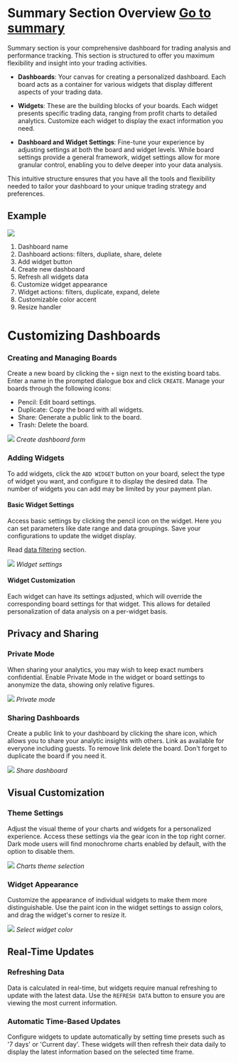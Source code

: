 # Summary Section Overview <a target="_blank" href="https://tradermake.money/app2/account/index" class="btn btn-header">Go to summary</a>

Summary section is your comprehensive dashboard for trading analysis and
performance tracking. This section is structured to offer you maximum
flexibility and insight into your trading activities.

- **Dashboards**: Your canvas for creating a personalized dashboard. Each board
  acts as a container for various widgets that display different aspects of your
  trading data.

- **Widgets**: These are the building blocks of your boards. Each widget
  presents specific trading data, ranging from profit charts to detailed
  analytics. Customize each widget to display the exact information you need.

- **Dashboard and Widget Settings**: Fine-tune your experience by adjusting
  settings at both the board and widget levels. While board settings provide a
  general framework, widget settings allow for more granular control, enabling
  you to delve deeper into your data analysis.

This intuitive structure ensures that you have all the tools and flexibility
needed to tailor your dashboard to your unique trading strategy and preferences.

## Example

<picture>
    <source srcset="_media/summary/summary-dark.png" media="(prefers-color-scheme: dark)">
    <img src="_media/summary/summary.png">
</picture>

1. Dashboard name
2. Dashboard actions: filters, dupliate, share, delete
3. Add widget button
4. Create new dashboard
5. Refresh all widgets data
6. Customize widget appearance
7. Widget actions: filters, duplicate, expand, delete
8. Customizable color accent
9. Resize handler

# Customizing Dashboards

### Creating and Managing Boards

<!-- panels:start -->
<!-- div:left-panel -->

Create a new board by clicking the `+` sign next to the existing board tabs.
Enter a name in the prompted dialogue box and click `CREATE`. Manage your boards
through the following icons:

- Pencil: Edit board settings.
- Duplicate: Copy the board with all widgets.
- Share: Generate a public link to the board.
- Trash: Delete the board.

<!-- div:right-panel -->

<picture>
    <source srcset="_media/summary/create-dark.png"
    media="(prefers-color-scheme: dark)"> <img
        src="_media/summary/create.png" >
</picture>
<em>Create dashboard form</em>

<!-- panels:end -->

### Adding Widgets

To add widgets, click the `ADD WIDGET` button on your board, select the type of
widget you want, and configure it to display the desired data. The number of
widgets you can add may be limited by your payment plan.

#### Basic Widget Settings

<!-- panels:start -->
<!-- div:left-panel -->

Access basic settings by clicking the pencil icon on the widget. Here you can
set parameters like date range and data groupings. Save your configurations to
update the widget display.

Read [data filtering](filters.md#filtering-in-widgets) section.

<!-- div:right-panel -->

<picture >
    <source srcset="_media/summary/widget-settings-dark.png"
    media="(prefers-color-scheme: dark)"> <img
        src="_media/summary/widget-settings.png" class="medium-img">
</picture>
<em>Widget settings</em>

<!-- panels:end -->

#### Widget Customization

Each widget can have its settings adjusted, which will override the
corresponding board settings for that widget. This allows for detailed
personalization of data analysis on a per-widget basis.

<!-- ## Data Analysis -->
<!---->
<!-- Read [data filtering](filters.md#filtering-in-widgets) section. -->

<!-- ### Filtering Data -->
<!---->
<!-- Deepen your analysis with filters. Adjust these settings in the widget to -->
<!-- display data that matches specific criteria. Save your filter configurations as -->
<!-- presets for quick application in future analyses. -->
<!---->
<!-- ### Grouping Data -->
<!---->
<!-- The 'Grouping Date' setting allows you to align data visualization with your -->
<!-- trades. By default, data is grouped by the 'Open Time' of trades. For long-term -->
<!-- trades that span multiple days, it is advisable to use the 'Close Time' grouping -->
<!-- to accurately reflect the trade impact on your analytics. -->

## Privacy and Sharing

### Private Mode

<!-- panels:start -->
<!-- div:left-panel -->

When sharing your analytics, you may wish to keep exact numbers confidential.
Enable Private Mode in the widget or board settings to anonymize the data,
showing only relative figures.

<!-- div:right-panel -->

<picture>
    <source srcset="_media/summary/private-dark.png"
    media="(prefers-color-scheme: dark)"> <img
        src="_media/summary/private.png" class="medium-img">
</picture>
<em>Private mode</em>

<!-- panels:end -->

### Sharing Dashboards

<!-- panels:start -->
<!-- div:left-panel -->

Create a public link to your dashboard by clicking the share icon, which allows
you to share your analytic insights with others. Link as available for everyone
including guests. To remove link delete the board. Don't forget to duplicate the
board if you need it.

<!-- div:right-panel -->

<picture>
    <source srcset="_media/summary/share-dark.png"
    media="(prefers-color-scheme: dark)"> <img
        src="_media/summary/share.png" class="medium-img">
</picture>
<em>Share dashboard</em>

<!-- panels:end -->

## Visual Customization

<!-- panels:start -->
<!-- div:left-panel -->

### Theme Settings

Adjust the visual theme of your charts and widgets for a personalized
experience. Access these settings via the gear icon in the top right corner.
Dark mode users will find monochrome charts enabled by default, with the option
to disable them.

<!-- div:right-panel -->

<picture>
    <source srcset="_media/summary/theme-dark.png"
    media="(prefers-color-scheme: dark)"> <img
        src="_media/summary/theme.png" class="medium-img">
</picture>
<em>Charts theme selection</em>

<!-- panels:end -->

<!-- panels:start -->
<!-- div:left-panel -->

### Widget Appearance

Customize the appearance of individual widgets to make them more
distinguishable. Use the paint icon in the widget settings to assign colors, and
drag the widget's corner to resize it.

<!-- div:right-panel -->

<picture>
    <source srcset="_media/summary/color-picker-dark.png"
    media="(prefers-color-scheme: dark)"> <img
        src="_media/summary/color-picker.png" class="medium-img">
</picture>
<em>Select widget color</em>

<!-- panels:end -->

## Real-Time Updates

### Refreshing Data

Data is calculated in real-time, but widgets require manual refreshing to update
with the latest data. Use the `REFRESH DATA` button to ensure you are viewing
the most current information.

### Automatic Time-Based Updates

Configure widgets to update automatically by setting time presets such as '7
days' or 'Current day'. These widgets will then refresh their data daily to
display the latest information based on the selected time frame.
